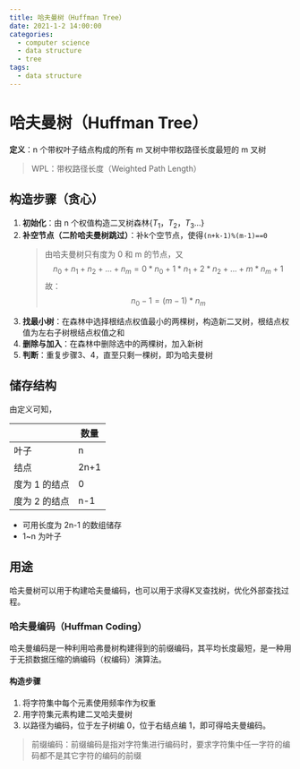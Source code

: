 ```yaml
---
title: 哈夫曼树（Huffman Tree）
date: 2021-1-2 14:00:00
categories:
  - computer science
  - data structure
  - tree
tags: 
  - data structure
---
```


# 哈夫曼树（Huffman Tree）

**定义**：n 个带权叶子结点构成的所有 m 叉树中带权路径长度最短的 m 叉树

> WPL：带权路径长度（Weighted Path Length）

## 构造步骤（贪心）

1. **初始化**：由 n 个权值构造二叉树森林$\{ T_1，T_2，T_3... \}$
2. **补空节点（二阶哈夫曼树跳过）**：补k个空节点，使得`(n+k-1)%(m-1)==0`
   > 由哈夫曼树只有度为 0 和 m 的节点，又
   $$n_0+n_1+n_2+...+n_m=0*n_0+1*n_1+2*n_2+...+m*n_m+1$$
   故：
   $$n_0-1=(m-1)*n_m$$
3. **找最小树**：在森林中选择根结点权值最小的两棵树，构造新二叉树，根结点权值为左右子树根结点权值之和
4. **删除与加入**：在森林中删除选中的两棵树，加入新树
5. **判断**：重复步骤3、4，直至只剩一棵树，即为哈夫曼树

## 储存结构

由定义可知，

|               | 数量 |
| ------------- | ---- |
| 叶子          | n    |
| 结点          | 2n+1 |
| 度为 1 的结点 | 0    |
| 度为 2 的结点 | n-1  |

- 可用长度为 2n-1 的数组储存
- 1~n 为叶子

## 用途

哈夫曼树可以用于构建哈夫曼编码，也可以用于求得K叉查找树，优化外部查找过程。

### 哈夫曼编码（Huffman Coding）

哈夫曼编码是一种利用哈弗曼树构建得到的前缀编码，其平均长度最短，是一种用于无损数据压缩的熵编码（权编码）演算法。

#### 构造步骤

1. 将字符集中每个元素使用频率作为权重
2. 用字符集元素构建二叉哈夫曼树
3. 以路径为编码，位于左子树编 0，位于右结点编 1，即可得哈夫曼编码。

> 前缀编码：前缀编码是指对字符集进行编码时，要求字符集中任一字符的编码都不是其它字符的编码的前缀
